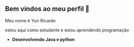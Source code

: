 ## Bem vindos ao meu perfil 🤙

Meu nome é Yuri Ricardo

estou aqui como estudante e estou aprendendo programação

- **Desenvolvendo Java e python**

